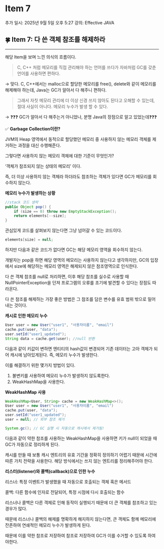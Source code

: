 # Item 7

추가 일시: 2025년 9월 5일 오후 5:27
강의: Effective JAVA

## 🍀 Item 7: 다 쓴 객체 참조를 해제하라

---

해당 Item을 보며 느낀 의식의 흐름이다.

> C, C++ 처럼 메모리를 직접 관리해야 하는 언어를 쓰다가 자바처럼 GC를 갖춘 언어를 사용하면 편하다.
> 

→ 맞다. C, C++에서는 malloc으로 할당한 메모리를 free(), delete와 같이 메모리를 해제해야 하는데, Java는 GC가 알아서 다 해주니 편하다.

> 그래서 자칫 메모리 관리에 더 이상 신경 쓰지 않아도 된다고 오해할 수 있는데, 절대 사실이 아니다. 메모리 누수가 발생 할 수 있다.
> 

→ ❓❓❓ GC가 알아서 다 해주는거 아니었나, 분명 Java의 장점으로 알고 있었는데❓❓❓ 

✅ **Garbage Collection이란?**

JVM의 Heap 영역에서 동적으로 할당했던 메모리 중 사용하지 않는 메모리 객체를 제거하는 과정을 대신 수행해준다.

그렇다면 사용하지 않는 메모리 객체에 대한 기준이 무엇인가?

‘객체가 참조되지 않는 상태의 메모리’ 이다.

즉, 더 이상 사용하지 않는 객체라 하더라도 참조하는 객체가 있다면 GC가 메모리를 회수하지 않는다.

**메모리 누수가 발생하는 상황**

```java
//stack 코드 생략
public Object pop() {
	if (size == 0) throw new EmptyStackException();
	return elements[--size];
}
```

관심있게 코드를 살펴보지 않는다면 그냥 넘어갈 수 있는 코드이다.

```java
elements[size] = null;
```

하지만 다음과 같은 코드가 없다면 GC는 해당 메모리 영역을 회수하지 않는다.

개발자는 pop을 하면 해당 영역의 메모리는 사용하지 않는다고 생각하지만, GC의 입장에서 size에 해당하는 메모리 영역은 해제되지 않은 참조영역으로 인식한다.

다 쓴 객체 참조를 null로 처리하면, 이후 해당 참조를 실수로 사용할 때 NullPointerException을 던져 프로그램의 오류를 조기에 발견할 수 있다는 장점도 따라온다.

다 쓴 참조를 해제하는 가장 좋은 방법은 그 참조를 담은 변수를 유효 범위 밖으로 밀어내는 것이다.

**캐시로 인한 메모리 누수**

```java
User user = new User("user1", "사용자이름", "email")
cache.put(user, "data");
user.setId("user1_updated");
String data = cache.get(user); //null 반환 
```

다음과 같이 키값이 변하면 엔티티의 hash값이 변경되어 기존 데이터는 고아 객체가 되어 캐시에 남아있게된다. 즉, 메모리 누수가 발생한다.

이를 해결하기 위한 몇가지 방법이 있다.

1. 불변키를 사용하여 메모리 누수가 발생하지 않도록한다.
2. WeakHashMap을 사용한다.

**WeakHashMap 사용**

```java
WeakHashMap<User, String> cache = new WeakHashMap<>();
User user = new User("user1", "사용자이름", "email")
cache.put(user, "data");
user.setId("user1_updated");
user = null; // 외부 참조 제거

System.gc(); // GC 실행 시 자동으로 캐시에서 제거됨!
```

다음과 같이 약한 참조를 사용하는 WeakHashMap을 사용하면 키가 null이 되었을 때 GC가 자동으로 정리하게 된다.

캐시를 만들 때 보통 캐시 엔트리의 유효 기간을 정확히 정의하기 어렵기 때문에 시간에 따른 가치 전략을 사용한다. 해당 방식에서는 쓰지 않는 엔트리를 정리해주어야 한다.

**리스터(listener)와 콜백(callback)으로 인한 누수**

리스너: 특정 이벤트가 발생했을 때 자동으로 호출되는 객체 혹은 메서드

콜백: 다른 함수에 인자로 전달되어, 특정 시점에 다시 호출되는 함수

리스너나 콜백은 다른 객체로 인해 동작이 실행되기 때문에 더 큰 객체를 참조하고 있는 경우가 많다.

때문에 리스너나 콜백의 해제를 명확하게 해지하지 않는다면, 큰 객체도 함께 메모리에 잔존하여 연쇄적인 메모리 누수가 발생하게 된다.

때문에 이를 약한 참조로 저장하여 참조로 저장하여 GC가 이를 수거할 수 있도록 하여야한다.